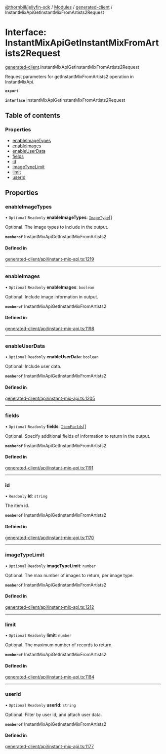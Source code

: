 [@thornbill/jellyfin-sdk](../README.md) / [Modules](../modules.md) / [generated-client](../modules/generated_client.md) / InstantMixApiGetInstantMixFromArtists2Request

# Interface: InstantMixApiGetInstantMixFromArtists2Request

[generated-client](../modules/generated_client.md).InstantMixApiGetInstantMixFromArtists2Request

Request parameters for getInstantMixFromArtists2 operation in InstantMixApi.

**`export`**

**`interface`** InstantMixApiGetInstantMixFromArtists2Request

## Table of contents

### Properties

- [enableImageTypes](generated_client.InstantMixApiGetInstantMixFromArtists2Request.md#enableimagetypes)
- [enableImages](generated_client.InstantMixApiGetInstantMixFromArtists2Request.md#enableimages)
- [enableUserData](generated_client.InstantMixApiGetInstantMixFromArtists2Request.md#enableuserdata)
- [fields](generated_client.InstantMixApiGetInstantMixFromArtists2Request.md#fields)
- [id](generated_client.InstantMixApiGetInstantMixFromArtists2Request.md#id)
- [imageTypeLimit](generated_client.InstantMixApiGetInstantMixFromArtists2Request.md#imagetypelimit)
- [limit](generated_client.InstantMixApiGetInstantMixFromArtists2Request.md#limit)
- [userId](generated_client.InstantMixApiGetInstantMixFromArtists2Request.md#userid)

## Properties

### enableImageTypes

• `Optional` `Readonly` **enableImageTypes**: [`ImageType`](../enums/generated_client.ImageType.md)[]

Optional. The image types to include in the output.

**`memberof`** InstantMixApiGetInstantMixFromArtists2

#### Defined in

[generated-client/api/instant-mix-api.ts:1219](https://github.com/thornbill/jellyfin-sdk-typescript/blob/c68c853/src/generated-client/api/instant-mix-api.ts#L1219)

___

### enableImages

• `Optional` `Readonly` **enableImages**: `boolean`

Optional. Include image information in output.

**`memberof`** InstantMixApiGetInstantMixFromArtists2

#### Defined in

[generated-client/api/instant-mix-api.ts:1198](https://github.com/thornbill/jellyfin-sdk-typescript/blob/c68c853/src/generated-client/api/instant-mix-api.ts#L1198)

___

### enableUserData

• `Optional` `Readonly` **enableUserData**: `boolean`

Optional. Include user data.

**`memberof`** InstantMixApiGetInstantMixFromArtists2

#### Defined in

[generated-client/api/instant-mix-api.ts:1205](https://github.com/thornbill/jellyfin-sdk-typescript/blob/c68c853/src/generated-client/api/instant-mix-api.ts#L1205)

___

### fields

• `Optional` `Readonly` **fields**: [`ItemFields`](../enums/generated_client.ItemFields.md)[]

Optional. Specify additional fields of information to return in the output.

**`memberof`** InstantMixApiGetInstantMixFromArtists2

#### Defined in

[generated-client/api/instant-mix-api.ts:1191](https://github.com/thornbill/jellyfin-sdk-typescript/blob/c68c853/src/generated-client/api/instant-mix-api.ts#L1191)

___

### id

• `Readonly` **id**: `string`

The item id.

**`memberof`** InstantMixApiGetInstantMixFromArtists2

#### Defined in

[generated-client/api/instant-mix-api.ts:1170](https://github.com/thornbill/jellyfin-sdk-typescript/blob/c68c853/src/generated-client/api/instant-mix-api.ts#L1170)

___

### imageTypeLimit

• `Optional` `Readonly` **imageTypeLimit**: `number`

Optional. The max number of images to return, per image type.

**`memberof`** InstantMixApiGetInstantMixFromArtists2

#### Defined in

[generated-client/api/instant-mix-api.ts:1212](https://github.com/thornbill/jellyfin-sdk-typescript/blob/c68c853/src/generated-client/api/instant-mix-api.ts#L1212)

___

### limit

• `Optional` `Readonly` **limit**: `number`

Optional. The maximum number of records to return.

**`memberof`** InstantMixApiGetInstantMixFromArtists2

#### Defined in

[generated-client/api/instant-mix-api.ts:1184](https://github.com/thornbill/jellyfin-sdk-typescript/blob/c68c853/src/generated-client/api/instant-mix-api.ts#L1184)

___

### userId

• `Optional` `Readonly` **userId**: `string`

Optional. Filter by user id, and attach user data.

**`memberof`** InstantMixApiGetInstantMixFromArtists2

#### Defined in

[generated-client/api/instant-mix-api.ts:1177](https://github.com/thornbill/jellyfin-sdk-typescript/blob/c68c853/src/generated-client/api/instant-mix-api.ts#L1177)
